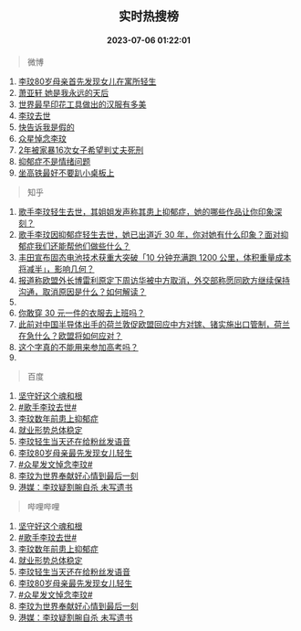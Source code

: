 <div align="center"><h2>实时热搜榜</h2><h4>2023-07-06 01:22:01</h4></div>

> 微博  

1. [李玟80岁母亲首先发现女儿在寓所轻生](https://s.weibo.com/weibo?q=%23%E6%9D%8E%E7%8E%9F80%E5%B2%81%E6%AF%8D%E4%BA%B2%E9%A6%96%E5%85%88%E5%8F%91%E7%8E%B0%E5%A5%B3%E5%84%BF%E5%9C%A8%E5%AF%93%E6%89%80%E8%BD%BB%E7%94%9F%23&t=31&band_rank=1&Refer=top)<br />
2. [萧亚轩 她是我永远的天后](https://s.weibo.com/weibo?q=%E8%90%A7%E4%BA%9A%E8%BD%A9%20%E5%A5%B9%E6%98%AF%E6%88%91%E6%B0%B8%E8%BF%9C%E7%9A%84%E5%A4%A9%E5%90%8E&t=31&band_rank=2&Refer=top)<br />
3. [世界最早印花工具做出的汉服有多美](https://s.weibo.com/weibo?q=%23%E4%B8%96%E7%95%8C%E6%9C%80%E6%97%A9%E5%8D%B0%E8%8A%B1%E5%B7%A5%E5%85%B7%E5%81%9A%E5%87%BA%E7%9A%84%E6%B1%89%E6%9C%8D%E6%9C%89%E5%A4%9A%E7%BE%8E%23&t=31&band_rank=3&Refer=top)<br />
4. [李玟去世](https://s.weibo.com/weibo?q=%E6%9D%8E%E7%8E%9F%E5%8E%BB%E4%B8%96&t=31&band_rank=4&Refer=top)<br />
5. [快告诉我是假的](https://s.weibo.com/weibo?q=%23%E5%BF%AB%E5%91%8A%E8%AF%89%E6%88%91%E6%98%AF%E5%81%87%E7%9A%84%23&t=31&band_rank=5&Refer=top)<br />
6. [众星悼念李玟](https://s.weibo.com/weibo?q=%23%E4%BC%97%E6%98%9F%E6%82%BC%E5%BF%B5%E6%9D%8E%E7%8E%9F%23&t=31&band_rank=6&Refer=top)<br />
7. [2年被家暴16次女子希望判丈夫死刑](https://s.weibo.com/weibo?q=%232%E5%B9%B4%E8%A2%AB%E5%AE%B6%E6%9A%B416%E6%AC%A1%E5%A5%B3%E5%AD%90%E5%B8%8C%E6%9C%9B%E5%88%A4%E4%B8%88%E5%A4%AB%E6%AD%BB%E5%88%91%23&t=31&band_rank=7&Refer=top)<br />
8. [抑郁症不是情绪问题](https://s.weibo.com/weibo?q=%23%E6%8A%91%E9%83%81%E7%97%87%E4%B8%8D%E6%98%AF%E6%83%85%E7%BB%AA%E9%97%AE%E9%A2%98%23&t=31&band_rank=8&Refer=top)<br />
9. [坐高铁最好不要趴小桌板上](https://s.weibo.com/weibo?q=%23%E5%9D%90%E9%AB%98%E9%93%81%E6%9C%80%E5%A5%BD%E4%B8%8D%E8%A6%81%E8%B6%B4%E5%B0%8F%E6%A1%8C%E6%9D%BF%E4%B8%8A%23&t=31&band_rank=9&Refer=top)<br />

> 知乎  

1. [歌手李玟轻生去世，其姐姐发声称其患上抑郁症，她的哪些作品让你印象深刻？](https://www.zhihu.com/question/610553174)<br />
2. [歌手李玟因抑郁症轻生去世，她已出道近 30 年，你对她有什么印象？面对抑郁症我们还能帮他们做些什么？](https://www.zhihu.com/question/610553893)<br />
3. [丰田宣布固态电池技术获重大突破「10 分钟充满跑 1200 公里，体积重量成本将减半」，影响几何？](https://www.zhihu.com/question/610463631)<br />
4. [报道称欧盟外长博雷利原定下周访华被中方取消，外交部称愿同欧方继续保持沟通，取消原因是什么？如何解读？](https://www.zhihu.com/question/610463055)<br />
5. []()<br />
6. [你敢穿 30 元一件的衣服去上班吗？](https://www.zhihu.com/question/606509967)<br />
7. [此前对中国半导体出手的荷兰敦促欧盟回应中方对镓、锗实施出口管制，荷兰在急什么？欧盟将如何应对？](https://www.zhihu.com/question/610538153)<br />
8. [这个字真的不能用来参加高考吗？](https://www.zhihu.com/question/607978069)<br />
9. []()<br />

> 百度  

1. [坚守好这个魂和根](https://www.baidu.com/s?wd=%E5%9D%9A%E5%AE%88%E5%A5%BD%E8%BF%99%E4%B8%AA%E9%AD%82%E5%92%8C%E6%A0%B9&sa=fyb_news&rsv_dl=fyb_news)<br />
2. [#歌手李玟去世#](https://www.baidu.com/s?wd=%23%E6%AD%8C%E6%89%8B%E6%9D%8E%E7%8E%9F%E5%8E%BB%E4%B8%96%23&sa=fyb_news&rsv_dl=fyb_news)<br />
3. [李玟数年前患上抑郁症](https://www.baidu.com/s?wd=%E6%9D%8E%E7%8E%9F%E6%95%B0%E5%B9%B4%E5%89%8D%E6%82%A3%E4%B8%8A%E6%8A%91%E9%83%81%E7%97%87&sa=fyb_news&rsv_dl=fyb_news)<br />
4. [就业形势总体稳定](https://www.baidu.com/s?wd=%E5%B0%B1%E4%B8%9A%E5%BD%A2%E5%8A%BF%E6%80%BB%E4%BD%93%E7%A8%B3%E5%AE%9A&sa=fyb_news&rsv_dl=fyb_news)<br />
5. [李玟轻生当天还在给粉丝发语音](https://www.baidu.com/s?wd=%E6%9D%8E%E7%8E%9F%E8%BD%BB%E7%94%9F%E5%BD%93%E5%A4%A9%E8%BF%98%E5%9C%A8%E7%BB%99%E7%B2%89%E4%B8%9D%E5%8F%91%E8%AF%AD%E9%9F%B3&sa=fyb_news&rsv_dl=fyb_news)<br />
6. [李玟80岁母亲最先发现女儿轻生](https://www.baidu.com/s?wd=%E6%9D%8E%E7%8E%9F80%E5%B2%81%E6%AF%8D%E4%BA%B2%E6%9C%80%E5%85%88%E5%8F%91%E7%8E%B0%E5%A5%B3%E5%84%BF%E8%BD%BB%E7%94%9F&sa=fyb_news&rsv_dl=fyb_news)<br />
7. [#众星发文悼念李玟#](https://www.baidu.com/s?wd=%23%E4%BC%97%E6%98%9F%E5%8F%91%E6%96%87%E6%82%BC%E5%BF%B5%E6%9D%8E%E7%8E%9F%23&sa=fyb_news&rsv_dl=fyb_news)<br />
8. [李玟为世界奉献好心情到最后一刻](https://www.baidu.com/s?wd=%E6%9D%8E%E7%8E%9F%E4%B8%BA%E4%B8%96%E7%95%8C%E5%A5%89%E7%8C%AE%E5%A5%BD%E5%BF%83%E6%83%85%E5%88%B0%E6%9C%80%E5%90%8E%E4%B8%80%E5%88%BB&sa=fyb_news&rsv_dl=fyb_news)<br />
9. [港媒：李玟疑割腕自杀 未写遗书](https://www.baidu.com/s?wd=%E6%B8%AF%E5%AA%92%EF%BC%9A%E6%9D%8E%E7%8E%9F%E7%96%91%E5%89%B2%E8%85%95%E8%87%AA%E6%9D%80+%E6%9C%AA%E5%86%99%E9%81%97%E4%B9%A6&sa=fyb_news&rsv_dl=fyb_news)<br />

> 哔哩哔哩  

1. [坚守好这个魂和根](https://www.baidu.com/s?wd=%E5%9D%9A%E5%AE%88%E5%A5%BD%E8%BF%99%E4%B8%AA%E9%AD%82%E5%92%8C%E6%A0%B9&sa=fyb_news&rsv_dl=fyb_news)<br />
2. [#歌手李玟去世#](https://www.baidu.com/s?wd=%23%E6%AD%8C%E6%89%8B%E6%9D%8E%E7%8E%9F%E5%8E%BB%E4%B8%96%23&sa=fyb_news&rsv_dl=fyb_news)<br />
3. [李玟数年前患上抑郁症](https://www.baidu.com/s?wd=%E6%9D%8E%E7%8E%9F%E6%95%B0%E5%B9%B4%E5%89%8D%E6%82%A3%E4%B8%8A%E6%8A%91%E9%83%81%E7%97%87&sa=fyb_news&rsv_dl=fyb_news)<br />
4. [就业形势总体稳定](https://www.baidu.com/s?wd=%E5%B0%B1%E4%B8%9A%E5%BD%A2%E5%8A%BF%E6%80%BB%E4%BD%93%E7%A8%B3%E5%AE%9A&sa=fyb_news&rsv_dl=fyb_news)<br />
5. [李玟轻生当天还在给粉丝发语音](https://www.baidu.com/s?wd=%E6%9D%8E%E7%8E%9F%E8%BD%BB%E7%94%9F%E5%BD%93%E5%A4%A9%E8%BF%98%E5%9C%A8%E7%BB%99%E7%B2%89%E4%B8%9D%E5%8F%91%E8%AF%AD%E9%9F%B3&sa=fyb_news&rsv_dl=fyb_news)<br />
6. [李玟80岁母亲最先发现女儿轻生](https://www.baidu.com/s?wd=%E6%9D%8E%E7%8E%9F80%E5%B2%81%E6%AF%8D%E4%BA%B2%E6%9C%80%E5%85%88%E5%8F%91%E7%8E%B0%E5%A5%B3%E5%84%BF%E8%BD%BB%E7%94%9F&sa=fyb_news&rsv_dl=fyb_news)<br />
7. [#众星发文悼念李玟#](https://www.baidu.com/s?wd=%23%E4%BC%97%E6%98%9F%E5%8F%91%E6%96%87%E6%82%BC%E5%BF%B5%E6%9D%8E%E7%8E%9F%23&sa=fyb_news&rsv_dl=fyb_news)<br />
8. [李玟为世界奉献好心情到最后一刻](https://www.baidu.com/s?wd=%E6%9D%8E%E7%8E%9F%E4%B8%BA%E4%B8%96%E7%95%8C%E5%A5%89%E7%8C%AE%E5%A5%BD%E5%BF%83%E6%83%85%E5%88%B0%E6%9C%80%E5%90%8E%E4%B8%80%E5%88%BB&sa=fyb_news&rsv_dl=fyb_news)<br />
9. [港媒：李玟疑割腕自杀 未写遗书](https://www.baidu.com/s?wd=%E6%B8%AF%E5%AA%92%EF%BC%9A%E6%9D%8E%E7%8E%9F%E7%96%91%E5%89%B2%E8%85%95%E8%87%AA%E6%9D%80+%E6%9C%AA%E5%86%99%E9%81%97%E4%B9%A6&sa=fyb_news&rsv_dl=fyb_news)<br />
